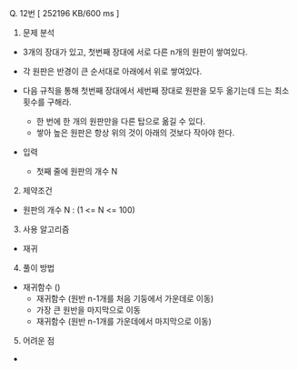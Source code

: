 Q. 12번 [ 252196 KB/600 ms ]

1. 문제 분석
- 3개의 장대가 있고, 첫번째 장대에 서로 다른 n개의 원판이 쌓여있다.
- 각 원판은 반경이 큰 순서대로 아래에서 위로 쌓여있다.
- 다음 규칙을 통해 첫번째 장대에서 세번째 장대로 원판을 모두 옮기는데 드는 최소 횟수를 구해라.
  - 한 번에 한 개의 원판만을 다른 탑으로 옮길 수 있다.
  - 쌓아 높은 원판은 항상 위의 것이 아래의 것보다 작아야 한다.

- 입력
  - 첫째 줄에 원판의 개수 N

2. 제약조건
- 원판의 개수 N : (1 <= N <= 100)

3. 사용 알고리즘
- 재귀

4. 풀이 방법
- 재귀함수 ()
  - 재귀함수 (원반 n-1개를 처음 기둥에서 가운데로 이동) 
  - 가장 큰 원반을 마지막으로 이동
  - 재귀함수 (원반 n-1개를 가운데에서 마지막으로 이동)

5. 어려운 점
- 